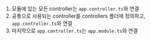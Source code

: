 1. 모듈에 있는 모든 controller는 `app.controller.ts`와 연결
2. 공통으로 사용되는 controller를 controllers 폴더에 정의하고, `app.controller.ts`와 연결
3. 마지막으로 `app.controller.ts`는 `app.module.ts`와 연결
